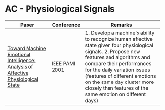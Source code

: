 # AC - Physiological Signals
|Paper|Conference|Remarks
|--|--|--|
|[Toward Machine Emotional Intelligence: Analysis of Affective Physiological State](https://pdfs.semanticscholar.org/538b/21803b23b3d870beab87440e79c4fed84e67.pdf)|IEEE PAMI 2001|1. Develop a machine's ability to recognize human affective state given four physiological signals. 2. Propose new features and algorithms and compare their performances for the daily variation issues (features of different emotions on the same day cluster more closely than features of the same emotion on different days)|
<!--stackedit_data:
eyJoaXN0b3J5IjpbMTIzODUyMTc4Miw2ODEwMTc0NDRdfQ==
-->